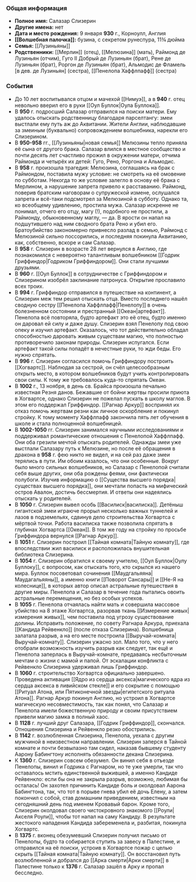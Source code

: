 ### Общая информация
- **Полное имя:** Салазар Слизерин
- **Другие имена:** нет
- **Дата и место рождения:** 9 января **930** г., Корноулл, Англия
- **[[Волшебная палочка]]:** бузина, с секретом рунеспура, 11¾ дюйма
- **Семья:** [[Лузиньяны]]
- **Родственники:** [[Мерлин]] (отец), [[Мелюзина]] (мать), Раймонд де Лузиньян (отчим), Гуго II Добрый де Лузиньян (брат), Рене де Лузиньян (брат), Роргон де Лузиньян (брат), Альмодис де Фламель [в дев. де Лузиньян] (сестра), [[Пенелопа Хаффлпафф]] (сестра)

### События
- До 10 лет воспитывался отцом и мачехой [[Нимуэ]], а в **940** г. отец невольно вверил его в руки [[Оул Буллок|Оула Буллока]].
- В **950** г. подросший Салазар отправился на поиски матери. Ему удалось отыскать родственницу благодаря парселтангу: змеи выстлали ему путь аж до Аквитании. Жители Англии, наблюдавшие за змеиным (буквально) сопровождением волшебника, нарекли его Слизерином.
- В **950-958** гг., [[Лузиньяны|новая семья]] Мелюзины тепло приняла её сына от другого брака. Салазар влился в местное сообщество и почти десять лет счастливо прожил в окружении матери, отчима Раймонда и четырёх их детей: Гуго, Рено, Роргона и Альмодис.
- В **958** г. произошла трагедия: Мелюзина, соглашаясь на брак с Раймондом, поставила мужу условие: не смотреть на её омовение по субботам. Некогда то же условие залегло в основу её брака с Мерлином, а нарушение запрета привело к расставанию. Раймонд, поверив братским наговорам о супружеской измене, ослушался запрета и всё-таки подсмотрел за Мелюзиной в субботу. Однако та, ко всеобщему удивлению, простила мужа. Салазар искренне не понимал, отчего его отцу, магу (!), подобного не простили, а Раймонду, обыкновенному маглу, — да. В ярости он напал на подшутившего над ним сводного брата Рено и убил его. Братоубийство закономерно привнесло разлад в семью, Раймонд с Мелюзиной сильно поссорились, и последняя покинула Аквитанию, как, собственно, вскоре и сам Салазар.
- В **958** г. Слизерин в возрасте 28 лет вернулся в Англию, где познакомился с невероятно талантливым волшебником [[Годрик Гриффиндор|Годриком Гриффиндором]]. Они стали лучшими друзьями.
- В **960** г. [[Оул Буллок]] в сотрудничестве с Гриффиндором и Слизерином изобрёл заклинание патронуса. Открытие прославило всех троих.
- В **994** г. Гриффиндор отправился в путешествие на континент, а Слизерин меж тем решил отыскать отца. Вместо последнего нашёл сводную сестру [[Пенелопа Хаффлпафф|Пенелопу]] в очень болезненном состоянии и престранный [[Океан|артефакт]]. Пенелопа всё повторяла, будто артефакт это её отец, будто именно он даровал ей силу и даже душу. Слизерин взял Пенелопу под свою опеку и изучил артефакт. Оказалось, что тот действительно обладал способностью даровать живым существам магию, что полностью противоречило законам природы. Слизерин испугался. Если артефакт такой силы попадёт в нечестные руки, то жди беды. Его нужно спрятать.
- В **996** г. Слизерин согласился помочь Гриффиндору построить [[Хогвартс]]. Наблюдая за сестрой, он счёл целесообразным открыть место, в котором волшебников будут учить контролировать свои силы. К тому же требовалось куда-то спрятать Океан.
- В **1002** г., 13 ноября, в день св. Брайса произошла печально известная Резня данов. Бежавшие от бойни жертвы просили приюта в Хогвартсе, однако Слизерин не пожелал пускать в школу маглов. В этом его поддержал Гриффиндор. [[Рагнар Аркур]] воспринял их отказ помочь жертвам резни как личное оскорбление и покинул стройку. К тому моменту Хаффлпафф закончила пять лет обучения в школе и стала полноценной волшебницей.
- В **1002-1050** гг. Слизерин занимался научными исследованиями и поддерживал романтические отношения с Пенелопой Хаффлпафф. Они оба грезили мечтой отыскать родителей. Однажды змеи уже выстлали Салазару путь к Мелюзине, но после её обращения в дракона в **958** г. фею никто не видел, и на сей раз даже змеи терялись в пути. Им обоим казалось, что они особенные. Вокруг было много сильных волшебников, но Салазар с Пенелопой считали себя выше других, они оба рождены феями, они фактически полубоги. Изучив информацию о [[Существа высшего порядка|существах высшего порядка]], они мечтали попасть на мифический остров Авалон, достичь бессмертия. И ответы они надеялись отыскать у родителей.
- В **1050** г. Слизерин вывел особь [[Василиск|василиска]]. Детёныш гигантской змеи играюче прорыл несколько важных туннелей и лазов в подземельях, сдвинув дело строительства Хогвартса с мёртвой точки. Работа василиска также позволила спрятать в глубинах Хогвартса [[Океан]]. В том же году на стройку по просьбе Гриффиндора вернулся [[Рагнар Аркур]].
- В **1051** г. Слизерин построил [[Тайная комната|Тайную комнату]], где впоследствии жил василиск и расположилась внушительная библиотека Слизерина.
- В **1054** г. Слизерин обратился к своему учителю, [[Оул Буллок|Оулу Буллоку]], с вопросом, как отыскать того, кто скрылся из нашего мира. Буллок посоветовал сочинения [[Маудгальяяна|Маудагальяяны]], а именно книги [[Поворот Сансары]] и [[Не-Я на колеснице]], в которых автор описал астральные путешествия в другие миры. Пенелопа и Салазар в течение года пытались овоить астральные перемещения, но без особых успехов.
- В **1055** г. Пенелопа отчаялась найти мать и совершила массовое убийство на 8 этаже Хогвартса, разорвав ткань [[Измерение живых|измерения живых]], чем поставила под угрозу существование долины. Исправить положение, по совету Рагнара Аркура, приехала [[Кандида Рейвенкло]] (после отказа Слизерина). Волшебница залатала разрыв, а на его месте построила [[Выручай-комната|Выручай-комнату]]. Слизерин ужасно зол. Мало того, что у него отобрали возможность изучить разрыв как следует, так ещё и Пенелопа заперлась в Выручай-комнате, предаваясь несбыточным мечтам о жизни с мамой и папой. От эскалации конфликта с Рейвенкло Слизерина удерживал лишь Гриффиндор.
- В **1060** г. строительство Хогвартса официально завершено. Проведена активация [[Ядро из сердца аксекса|магического ядра из сердца аксекса в ливийском стекле]] и его сокрытие с помощью [[Ритуал Атона, или Пятиконечной звезды|египетского ритуала Атона]]. Рагнар Аркур покинул Англию, но устроил в Хогвартсе магическую несовместимость, так как понял, что Салазар и Пенелопа имели божественную природу и своим присутствием привели магию замка в полный хаос.
- В **1128** г. лучший друг Салазара, [[Годрик Гриффиндор]], скончался. Отношения Слизерина и Рейвенкло резко обострились.
- В **1142** г. возлюбленная Слизерина, Пенелопа, уехала с другим мужчиной в неизвестном направлении. Слизерин заперся в Тайной комнате и почти безвылазно там сидел, наказав бывшему студенту Аарону Бабингтону исполнять обязанности декана Слизерина.
- К **1360** г. Слизерин совсем обезумел. Он винил себя в отъезде Пенелопы, винил и Годрика с Рагнаром, но те уже умерли, так что оставалось мстить единственной выжившей, а именно Кандиде Рейвенкло: если бы она не закрыла разрыв, возможно, любимая бы осталась! Он захотел причинить Кандиде боль и околдовал Аарона Бабингтона, так, что тот в порыве гнева убил её дочь Елену, а затем покончил с собой, став домашним приведением, известным на сегодняшний день под именем Кровавый барон. Кроме того, Слизерин околдовал своего чистокровного знакомого [[Роули|Акселя Роули]], чтобы тот напал на саму Кандиду. В результате жестокого нападения Кандида забеременела и, разбитая, покинула Хогвартс.
- В **1375** г. вконец обезумевший Слизерин получил письмо от Пенелопы, будто та собирается ступить за завесу в Палестине, и отправился на её поиски, устроив в Хогвартсе пожар с целью скрыть [[Тайная комната|Тайную комнату]]. Он восстановил путь возлюбленной и добрался до [[Арка смерти|Арки смерти]] в Палестине только к **1376** г. Салазар зашёл в Арку и пропал бесследно.